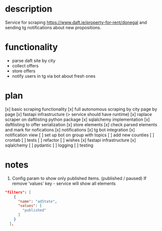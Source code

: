 # description
Service for scraping https://www.daft.ie/property-for-rent/donegal and sending tg notifications about new propositions.

# functionality
- parse daft site by city
- collect offers
- store offers
- notify users in tg via bot about fresh ones

# plan
[x] basic scraping functionality
[x] full autonomous scraping by city page by page
[x] fastapi infrastructure (> service should have runtime)
[x] raplace scraper on daftlisting python package
[x] sqlalchemy implementation
[x] daftlisting to offer serialization
[x] store elements
[x] check parsed elements and mark for nofications
[x] notifications
    [x] tg bot integration
    [x] notification view
    [ ] set up bot on group with topics
    [ ] add new counties
[ ] crontab
[ ] tests
[ ] refactor
[ ] wishes
    [x] fastapi infrastructure
    [x] sqlalchemy
    [ ] pydantic
    [ ] logging
    [ ] testing

# notes
1. Config param to show only published items. (published / paused)
If remove 'values' key - service will show all elements
```json
"filters": [
    {
      "name": "adState",
      "values": [
        "published"
      ]
    }
  ],
```
